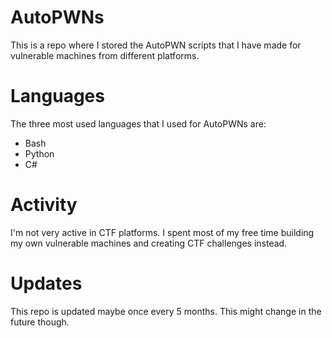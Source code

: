 # AutoPWNs

This is a repo where I stored the AutoPWN scripts that I have made for vulnerable machines from different platforms.

# Languages

The three most used languages that I used for AutoPWNs are:

- Bash
- Python
- C#

# Activity

I'm not very active in CTF platforms. I spent most of my free time building my own vulnerable machines and creating CTF challenges instead.

# Updates

This repo is updated maybe once every 5 months. This might change in the future though.